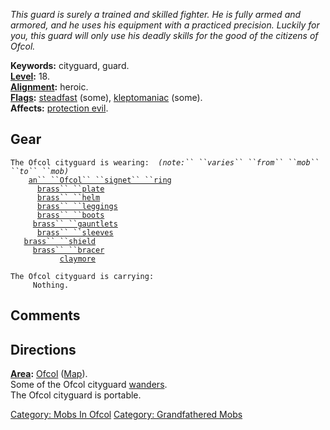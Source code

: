*This guard is surely a trained and skilled fighter. He is fully armed
and armored, and he uses his equipment with a practiced precision.
Luckily for you, this guard will only use his deadly skills for the good
of the citizens of Ofcol.*

**Keywords:** cityguard, guard.  
**[Level](Level "wikilink"):** 18.  
**[Alignment](Alignment "wikilink"):** heroic.  
**[Flags](:Category:_Mob_Types "wikilink"):**
[steadfast](Sentinel_Mobs "wikilink") (some),
[kleptomaniac](:Category:_Scavenging_Mobs "wikilink") (some).  
**Affects:** [protection evil](Protection_Evil "wikilink").  

## Gear

`The Ofcol cityguard is wearing:  `*`(note:`` ``varies`` ``from`` ``mob`` ``to`` ``mob)`*  
<worn on finger>`    `[`an`` ``Ofcol`` ``signet`` ``ring`](Ofcol_Signet_Ring "wikilink")  
<worn on body>`      `[`brass`` ``plate`](Brass_Plate "wikilink")  
<worn on head>`      `[`brass`` ``helm`](Brass_Helm "wikilink")  
<worn on legs>`      `[`brass`` ``leggings`](Brass_Leggings "wikilink")  
<worn on feet>`      `[`brass`` ``boots`](Brass_Boots "wikilink")  
<worn on hands>`     `[`brass`` ``gauntlets`](Brass_Gauntlets "wikilink")  
<worn on arms>`      `[`brass`` ``sleeves`](Brass_Sleeves "wikilink")  
<held in offhand>`   `[`brass`` ``shield`](Brass_Shield "wikilink")  
<worn on wrist>`     `[`brass`` ``bracer`](Brass_Bracer "wikilink")  
<wielded>`           `[`claymore`](Claymore "wikilink")

`The Ofcol cityguard is carrying:`  
`     Nothing.`

## Comments

## Directions

**[Area](:Category:_Areas "wikilink"):**
[Ofcol](:Category:_Ofcol "wikilink") ([Map](Ofcol_Map "wikilink")).  
Some of the Ofcol cityguard [wanders](Wandering_Mobs "wikilink").  
The Ofcol cityguard is portable.  

[Category: Mobs In Ofcol](Category:_Mobs_In_Ofcol "wikilink") [Category:
Grandfathered Mobs](Category:_Grandfathered_Mobs "wikilink")
